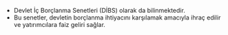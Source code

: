 - Devlet İç Borçlanma Senetleri (DİBS) olarak da bilinmektedir.
- Bu senetler, devletin borçlanma ihtiyacını karşılamak amacıyla ihraç edilir ve yatırımcılara faiz geliri sağlar.